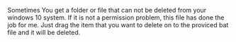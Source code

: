 Sometimes You get a folder or file that can not be deleted from your windows 10 system. If it is not a permission problem, this file has done the job for me.
Just drag the item that you want to delete on to the proviced bat file and it will be deleted.
